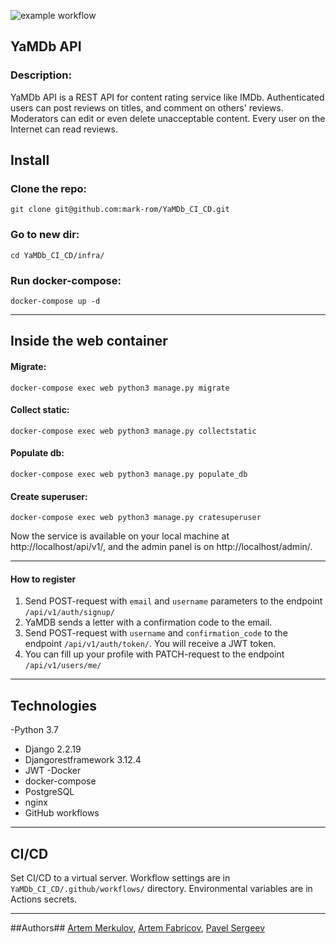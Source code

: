 ![example workflow](https://github.com/mark-rom/yamdb_final/actions/workflows/yamdb_workflow.yml/badge.svg)

## YaMDb API ##
### Description: ###

YaMDb API is a REST API for content rating service like IMDb. Authenticated users can post reviews on titles, and comment on others' reviews. Moderators can edit or even delete unacceptable content. Every user on the Internet can read reviews.

## Install ##

### Clone the repo: ###
    git clone git@github.com:mark-rom/YaMDb_CI_CD.git

### Go to new dir: ###
    cd YaMDb_CI_CD/infra/
  
### Run docker-compose: ###
    docker-compose up -d
____

## Inside the web container ##

#### Migrate: ####
    docker-compose exec web python3 manage.py migrate

#### Collect static: ####
    docker-compose exec web python3 manage.py collectstatic
  
#### Populate db: ####
    docker-compose exec web python3 manage.py populate_db
  
#### Create superuser: ####
    docker-compose exec web python3 manage.py cratesuperuser

Now the service is available on your local machine at http://localhost/api/v1/, and the admin panel is on http://localhost/admin/.
____

#### How to register ####
  
1. Send POST-request with `email` and `username` parameters to the endpoint `/api/v1/auth/signup/`
2. YaMDB sends a letter with a confirmation code to the email.
3. Send POST-request with `username` and `confirmation_code` to the endpoint `/api/v1/auth/token/`. You will receive a JWT token.
4. You can fill up your profile with PATCH-request to the endpoint `/api/v1/users/me/`
____

## Technologies ##
-Python 3.7
- Django 2.2.19
- Djangorestframework 3.12.4
- JWT
-Docker
- docker-compose
- PostgreSQL
- nginx
- GitHub workflows
____

## CI/CD ##
Set CI/CD to a virtual server. Workflow settings are in `YaMDb_CI_CD/.github/workflows/` directory. Environmental variables are in Actions secrets.
____

##Authors##
[Artem Merkulov](https://github.com/aimerkz), [Artem Fabricov](https://github.com/KitKat-ru), [Pavel Sergeev](https://github.com/mark-rom )

